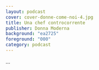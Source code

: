 ```yaml
---
layout: podcast
cover: cover-donne-come-noi-4.jpg
title: Una chef controcorrente
publisher: Donna Moderna
background: "ea2725"
foreground: "000"
category: podcast
---
```


...
